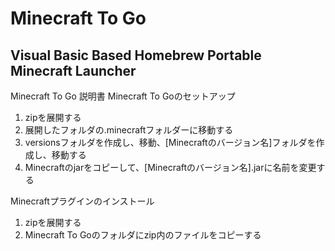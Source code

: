 # Minecraft To Go
Visual Basic Based Homebrew Portable Minecraft Launcher
-------------------------------------------------------
Minecraft To Go
説明書
Minecraft To Goのセットアップ
1. zipを展開する
2. 展開したフォルダの.minecraftフォルダーに移動する
3. versionsフォルダを作成し、移動、[Minecraftのバージョン名]フォルダを作成し、移動する
4. Minecraftのjarをコピーして、[Minecraftのバージョン名].jarに名前を変更する

Minecraftプラグインのインストール
1. zipを展開する
2. Minecraft To Goのフォルダにzip内のファイルをコピーする
